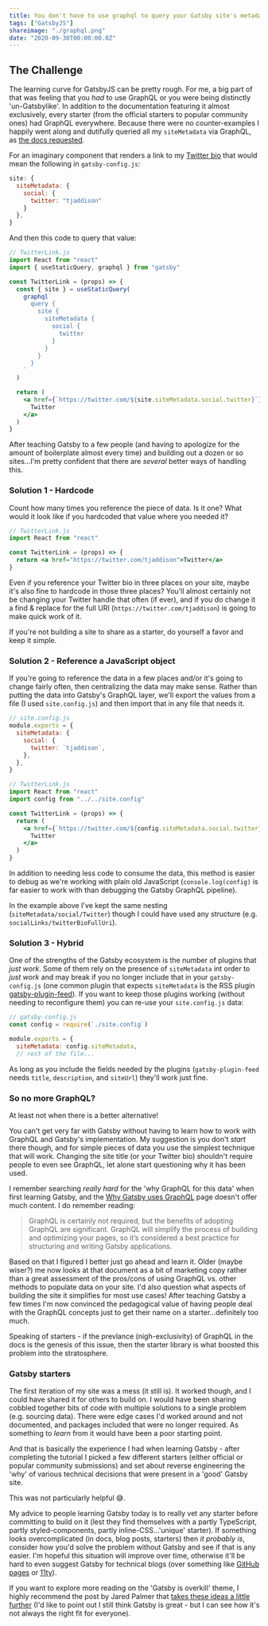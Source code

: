 ```yaml
---
title: You don't have to use graphql to query your Gatsby site's metadata
tags: ["GatsbyJS"]
shareimage: "./graphql.png"
date: "2020-09-30T00:00:00.0Z"
---
```


## The Challenge

The learning curve for GatsbyJS can be pretty rough. For me, a big part of that was feeling that you _had_ to use GraphQL or you were being distinctly 'un-Gatsbylike'. In addition to the documentation featuring it almost exclusively, every starter (from the official starters to popular community ones) had GraphQL everywhere. Because there were no counter-examples I happily went along and dutifully queried all my `siteMetadata` via GraphQL, as [the docs requested].

For an imaginary component that renders a link to my [Twitter bio] that would mean the following in `gatsby-config.js`:

```javascript
site: {
  siteMetadata: {
    social: {
      twitter: "tjaddison"
    }
  },
}
```

And then this code to query that value:

```jsx
// TwitterLink.js
import React from "react"
import { useStaticQuery, graphql } from "gatsby"

const TwitterLink = (props) => {
  const { site } = useStaticQuery(
    graphql`
      query {
        site {
          siteMetadata {
            social {
              twitter
            }
          }
        }
      }
    `
  )

  return (
    <a href={`https://twitter.com/${site.siteMetadata.social.twitter}`}>
      Twitter
    </a>
  )
}
```

After teaching Gatsby to a few people (and having to apologize for the amount of boilerplate almost every time) and building out a dozen or so sites...I'm pretty confident that there are _several_ better ways of handling this.

### Solution 1 - Hardcode

Count how many times you reference the piece of data. Is it one? What would it look like if you hardcoded that value where you needed it?

```jsx
// TwitterLink.js
import React from "react"

const TwitterLink = (props) => {
  return <a href="https://twitter.com/tjaddison">Twitter</a>
}
```

Even if you reference your Twitter bio in three places on your site, maybe it's also fine to hardcode in those three places? You'll almost certainly not be changing your Twitter handle that often (if ever), and if you do change it a find & replace for the full URI (`https://twitter.com/tjaddison`) is going to make quick work of it.

If you're not building a site to share as a starter, do yourself a favor and keep it simple.

### Solution 2 - Reference a JavaScript object

If you're going to reference the data in a few places and/or it's going to change fairly often, then centralizing the data may make sense. Rather than putting the data into Gatsby's GraphQL layer, we'll export the values from a file (I used `site.config.js`) and then import that in any file that needs it.

```javascript
// site.config.js
module.exports = {
  siteMetadata: {
    social: {
      twitter: `tjaddison`,
    },
  },
}
```

```jsx
// TwitterLink.js
import React from "react"
import config from "../../site.config"

const TwitterLink = (props) => {
  return (
    <a href={`https://twitter.com/${config.siteMetadata.social.twitter}`}>
      Twitter
    </a>
  )
}
```

In addition to needing less code to consume the data, this method is easier to debug as we're working with plain old JavaScript (`console.log(config)` is far easier to work with than debugging the Gatsby GraphQL pipeline).

In the example above I've kept the same nesting (`siteMetadata/social/Twitter`) though I could have used any structure (e.g. `socialLinks/twitterBioFullUri`).

### Solution 3 - Hybrid

One of the strengths of the Gatsby ecosystem is the number of plugins that _just work_. Some of them rely on the presence of `siteMetadata` int order to _just work_ and may break if you no longer include that in your `gatsby-config.js` (one common plugin that expects `siteMetadata` is the RSS plugin [gatsby-plugin-feed]). If you want to keep those plugins working (without needing to reconfigure them) you can re-use your `site.config.js` data:

```javascript
// gatsby-config.js
const config = require(`./site.config`)

module.exports = {
  siteMetadata: config.siteMetadata,
  // rest of the file...

```

As long as you include the fields needed by the plugins (`gatsby-plugin-feed` needs `title`, `description`, and `siteUrl`) they'll work just fine.

### So no more GraphQL?

At least not when there is a better alternative!

You can't get very far with Gatsby without having to learn how to work with GraphQL and Gatsby's implementation. My suggestion is you don't _start_ there though, and for simple pieces of data you use the simplest technique that will work. Changing the site title (or your Twitter bio) shouldn't require people to even see GraphQL, let alone start questioning why it has been used.

I remember searching _really hard_ for the 'why GraphQL for this data' when first learning Gatsby, and the [Why Gatsby uses GraphQL] page doesn't offer much content. I do remember reading:

> GraphQL is certainly not required, but the benefits of adopting GraphQL are significant. GraphQL will simplify the process of building and optimizing your pages, so it’s considered a best practice for structuring and writing Gatsby applications.

Based on that I figured I better just go ahead and learn it. Older (maybe wiser?) me now looks at that document as a bit of marketing copy rather than a great assessment of the pros/cons of using GraphQL vs. other methods to populate data on your site. I'd also question what aspects of building the site it simplifies for most use cases! After teaching Gatsby a few times I'm now convinced the pedagogical value of having people deal with the GraphQL concepts just to get their name on a starter...definitely too much.

Speaking of starters - if the prevlance (nigh-exclusivity) of GraphQL in the docs is the genesis of this issue, then the starter library is what boosted this problem into the stratosphere.

### Gatsby starters

The first iteration of my site was a mess (it still is). It worked though, and I could have shared it for others to build on. I would have been sharing cobbled together bits of code with multiple solutions to a single problem (e.g. sourcing data). There were edge cases I'd worked around and not documented, and packages included that were no longer required. As something to _learn_ from it would have been a poor starting point.

And that is basically the experience I had when learning Gatsby - after completing the tutorial I picked a few different starters (either official or popular community submissions) and set about reverse engineering the 'why' of various technical decisions that were present in a 'good' Gatsby site.

This was not particularly helpful 😅.

My advice to people learning Gatsby today is to really vet any starter before committing to build on it (lest they find themselves with a partly TypeScript, partly styled-components, partly inline-CSS...'unique' starter). If something looks overcomplicated (in docs, blog posts, starters) then _it probably is_, consider how you'd solve the problem without Gatsby and see if that is any easier. I'm hopeful this situation will improve over time, otherwise it'll be hard to even suggest Gatsby for technical blogs (over something like [GitHub pages] or [11ty]).

If you want to explore more reading on the 'Gatsby is overkill' theme, I highly recommend the post by Jared Palmer that [takes these ideas a little further] (I'd like to point out I still think Gatsby is great - but I can see how it's not always the right fit for everyone).

[the docs requested]: https://www.gatsbyjs.com/docs/gatsby-config/#sitemetadata
[twitter bio]: https://twitter.com/tjaddison
[why gatsby uses graphql]: https://www.gatsbyjs.com/docs/why-gatsby-uses-graphql/
[github pages]: https://pages.github.com/
[11ty]: https://www.11ty.dev/
[takes these ideas a little further]: https://jaredpalmer.com/gatsby-vs-nextjs
[gatsby-plugin-feed]: https://www.gatsbyjs.com/plugins/gatsby-plugin-feed/
